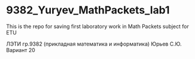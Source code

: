 # 9382_Yuryev_MathPackets_lab1
This is the repo for saving first laboratory work in Math Packets subject for ETU

ЛЭТИ
гр.9382 (прикладная математика и информатика)
Юрьев С.Ю.
Вариант 20

